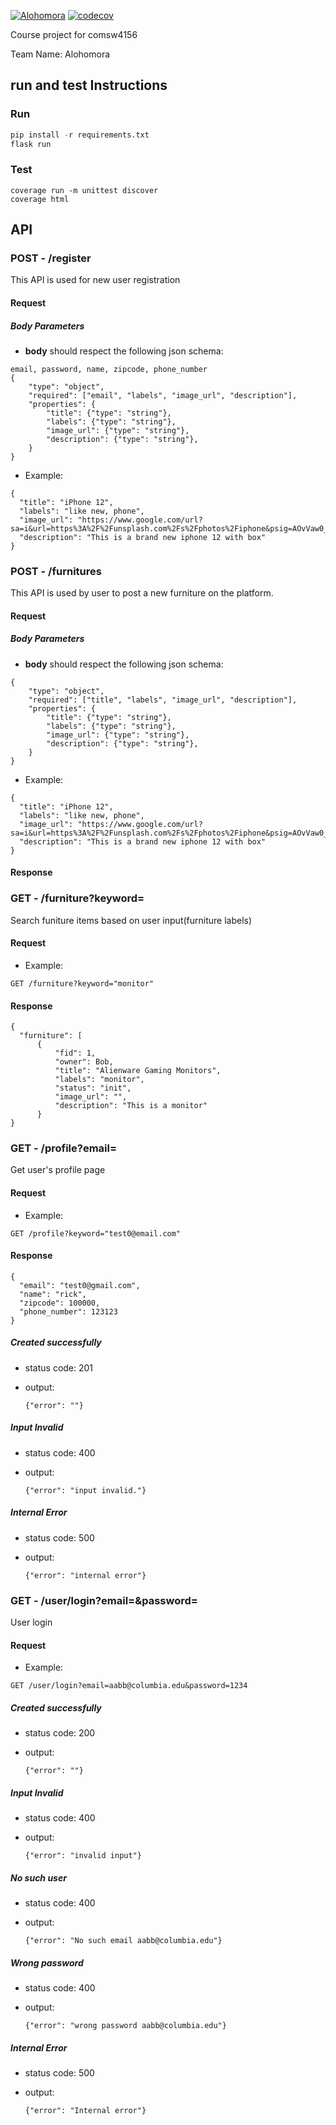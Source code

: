 [![Alohomora](https://circleci.com/gh/xiaomi388/comsw-4156-project/tree/master.svg?style=svg)](https://app.circleci.com/pipelines/github/xiaomi388/comsw-4156-project)
[![codecov](https://codecov.io/gh/xiaomi388/comsw-4156-project/branch/master/graph/badge.svg?token=W6R9U4E57A)](https://codecov.io/gh/xiaomi388/comsw-4156-project)

Course project for comsw4156

Team Name: Alohomora

## run and test Instructions

### Run

```python
pip install -r requirements.txt
flask run
```

### Test

```
coverage run -m unittest discover
coverage html
```

## API

### **POST** - /register

This API is used for new user registration

#### Request

##### Body Parameters

- **body** should respect the following json schema:

```
email, password, name, zipcode, phone_number
{
    "type": "object",
    "required": ["email", "labels", "image_url", "description"],
    "properties": {
        "title": {"type": "string"},
        "labels": {"type": "string"},
        "image_url": {"type": "string"},
        "description": {"type": "string"},
    }
}
```

- Example:

```
{
  "title": "iPhone 12",
  "labels": "like new, phone",
  "image_url": "https://www.google.com/url?sa=i&url=https%3A%2F%2Funsplash.com%2Fs%2Fphotos%2Fiphone&psig=AOvVaw0_LC7YH4CTStenQE3A95aw&ust=1637075168411000&source=images&cd=vfe&ved=0CAsQjRxqFwoTCNi2n7HSmvQCFQAAAAAdAAAAABAG",
  "description": "This is a brand new iphone 12 with box"
}
```

### **POST** - /furnitures

This API is used by user to post a new furniture on the platform.

#### Request

##### Body Parameters

- **body** should respect the following json schema:

```
{
    "type": "object",
    "required": ["title", "labels", "image_url", "description"],
    "properties": {
        "title": {"type": "string"},
        "labels": {"type": "string"},
        "image_url": {"type": "string"},
        "description": {"type": "string"},
    }
}
```

- Example:

```
{
  "title": "iPhone 12",
  "labels": "like new, phone",
  "image_url": "https://www.google.com/url?sa=i&url=https%3A%2F%2Funsplash.com%2Fs%2Fphotos%2Fiphone&psig=AOvVaw0_LC7YH4CTStenQE3A95aw&ust=1637075168411000&source=images&cd=vfe&ved=0CAsQjRxqFwoTCNi2n7HSmvQCFQAAAAAdAAAAABAG",
  "description": "This is a brand new iphone 12 with box"
}
```

#### Response

### **GET** - /furniture?keyword=<userInput>

Search funiture items based on user input(furniture labels)

#### Request

- Example:
```
GET /furniture?keyword="monitor"
```

#### Response

```
{
  "furniture": [
      {
          "fid": 1,
          "owner": Bob,
          "title": "Alienware Gaming Monitors",
          "labels": "monitor",
          "status": "init",
          "image_url": "",
          "description": "This is a monitor"
      }
}
```

### **GET** - /profile?email=<userEmail>

Get user's profile page

#### Request

- Example:

```
GET /profile?keyword="test0@email.com"
```

#### Response
```
{
  "email": "test0@gmail.com",
  "name": "rick",
  "zipcode": 100000,
  "phone_number": 123123
}
```

##### Created successfully

- status code: 201
- output:

    ```
    {"error": ""}
    ```

##### Input Invalid

- status code: 400
- output:

    ```
    {"error": "input invalid."}
    ```

##### Internal Error

- status code: 500
- output:

    ```
    {"error": "internal error"}
    ```

### **GET** - /user/login?email=<userEmail>&password=<userPassword>

User login

#### Request

- Example:

```
GET /user/login?email=aabb@columbia.edu&password=1234
```
    
##### Created successfully

- status code: 200
- output:

    ```
    {"error": ""}
    ```

##### Input Invalid

- status code: 400
- output:

    ```
    {"error": "invalid input"}
    ```
    
##### No such user 

- status code: 400
- output:

    ```
    {"error": "No such email aabb@columbia.edu"}
    ```
    
##### Wrong password

- status code: 400
- output:

    ```
    {"error": "wrong password aabb@columbia.edu"}
    ```

##### Internal Error

- status code: 500
- output:

    ```
    {"error": "Internal error"}
    ```

